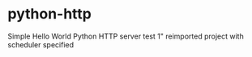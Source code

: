 # python-http
Simple Hello World Python HTTP server
test 1" 
reimported project with scheduler specified
